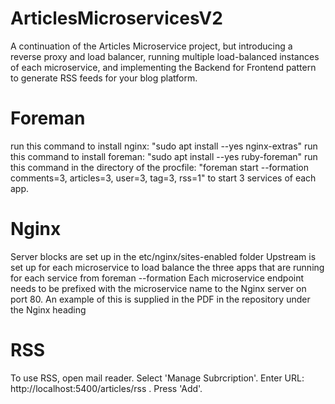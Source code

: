 # ArticlesMicroservicesV2
A continuation of the Articles Microservice project, but introducing a reverse proxy and load balancer, running multiple load-balanced instances of each microservice, and implementing the Backend for Frontend pattern to generate RSS feeds for your blog platform.

# Foreman
run this command to install nginx: "sudo apt install --yes nginx-extras"
run this command to install foreman: "sudo apt install --yes ruby-foreman"
run this command in the directory of the procfile: "foreman start --formation comments=3, articles=3, user=3, tag=3, rss=1" to start 3 services of each app.

# Nginx
Server blocks are set up in the etc/nginx/sites-enabled folder
Upstream is set up for each microservice to load balance the three apps that are running for each service from foreman --formation
Each microservice endpoint needs to be prefixed with the microservice name to the Nginx server on port 80. An example of this is supplied in the PDF in the repository under the Nginx heading





# RSS
To use RSS, open mail reader. Select 'Manage Subrcription'. Enter URL: http://localhost:5400/articles/rss . Press 'Add'.
